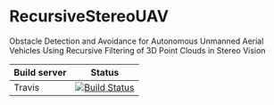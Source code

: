 # RecursiveStereoUAV
Obstacle Detection and Avoidance for Autonomous Unmanned Aerial Vehicles Using Recursive Filtering of 3D Point Clouds in Stereo Vision

| Build server  | Status |
|---------------|--------|
| Travis | [![Build Status](https://api.travis-ci.org/JonathanSchmalhofer/RecursiveStereoUAV.svg)](https://api.travis-ci.org/JonathanSchmalhofer/RecursiveStereoUAV) |